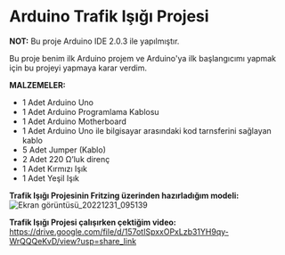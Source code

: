 # Arduino Trafik Işığı Projesi

**NOT:** Bu proje Arduino IDE 2.0.3 ile yapılmıştır.

Bu proje benim ilk Arduino projem ve Arduino'ya ilk başlangıcımı yapmak için bu projeyi yapmaya karar verdim.

**MALZEMELER:**
- 1 Adet Arduino Uno
- 1 Adet Arduino Programlama Kablosu
- 1 Adet Arduino Motherboard
- 1 Adet Arduino Uno ile bilgisayar arasındaki kod tarnsferini sağlayan kablo
- 5 Adet Jumper (Kablo)
- 2 Adet 220 Ω’luk direnç
- 1 Adet Kırmızı Işık
- 1 Adet Yeşil Işık


**Trafik Işığı Projesinin Fritzing üzerinden hazırladığım modeli:**
![Ekran görüntüsü_20221231_095139](https://user-images.githubusercontent.com/94637141/210128110-2b63a01e-cb86-43ff-ae9b-d995e259c6fa.png)

**Trafik Işığı Projesi çalışırken çektiğim video:**
https://drive.google.com/file/d/157otISpxxOPxLzb31YH9qy-WrQQQeKvD/view?usp=share_link
